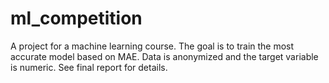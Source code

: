 # ml_competition
A project for a machine learning course. The goal is to train the most accurate model based on MAE. Data is anonymized and the target variable is numeric. See final report for details.
